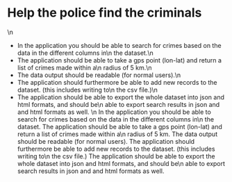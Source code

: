 # Help the police find the criminals
\n            
* In the application you should be able to search for crimes based on the data in the different columns in\n                the dataset.\n            
* The application should be able to take a gps point (lon-lat) and return a list of crimes made within a\n                radius of 5 km.\n            
* The data output should be readable (for normal users).\n            
* The application should furthermore be able to add new records to the dataset. (this includes writing to\n                the csv file.)\n            
* The application should be able to export the whole dataset into json and html formats, and should be\n                able to export search results in json and and html formats as well. \n        In the application you should be able to search for crimes based on the data in the different columns in\n                the dataset.
The application should be able to take a gps point (lon-lat) and return a list of crimes made within a\n                radius of 5 km.
The data output should be readable (for normal users).
The application should furthermore be able to add new records to the dataset. (this includes writing to\n                the csv file.)
The application should be able to export the whole dataset into json and html formats, and should be\n                able to export search results in json and and html formats as well. 
